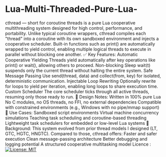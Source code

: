 # Lua-Multi-Threaded-Pure-Lua-
cthread — short for coroutine threads is a pure Lua cooperative multithreading system designed for high control, performance, and portability.
                                                                                                                                                               Unlike typical coroutine wrappers, cthread compiles each "thread" into a coroutine with its own sandboxed environment and injects a cooperative scheduler. Built-in functions such as print() are automatically wrapped to yield control, enabling multiple logical threads to execute in parallel without blocking one another.
✅ Key Features:
  Automatic Cooperative Yielding
  Threads yield automatically after key operations like print() or wait(), allowing others to proceed.
  Non-blocking Sleep
  wait(t) suspends only the current thread without halting the entire system.
  Safe Message Passing
  Use send(thread, data) and collect(from, key) for isolated, deterministic communication.
  Injectable Loop Rewriting
  Optionally rewrite for loops to yield per iteration, enabling long loops to share execution time.
  Custom Scheduler
  The core scheduler ticks through all active threads, resuming only those ready to run.
🔧 Design Notes:
  Written in 100% pure Lua
  No C modules, no OS threads, no FFI, no external dependencies
  Compatible with constrained environments (e.g., Windows with no pipe/mmap support)
🧠 Use Cases:
  Sandboxed script environments
  Virtual machine concurrency simulations
  Teaching task scheduling and coroutine-based threading
  Lightweight task schedulers for embedded or low-level Lua systems
🔬 Background:
  This system evolved from prior thread models I designed (LT, GTC, HGTC, HNGTC). Compared to those, cthread offers:
  Faster and safer execution
  Clean message-passing architecture
  Better debugging and logging potential
  A structured cooperative multitasking model
Licence : [![License: MIT](https://img.shields.io/badge/license-MIT-blue.svg)](./LICENSE)
